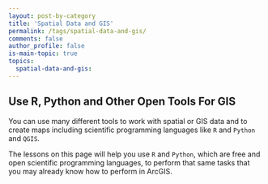 ```yaml
---
layout: post-by-category
title: 'Spatial Data and GIS'
permalink: /tags/spatial-data-and-gis/
comments: false
author_profile: false
is-main-topic: true
topics:
  spatial-data-and-gis:
---
```


<div class='tag-landing-intro notice--success' markdown="1">

## Use R, Python and Other Open Tools For GIS

You can use many different tools to work with spatial or GIS data and to create
maps including scientific programming languages like `R` and `Python` and `QGIS`.

The lessons on this page will help you use `R` and `Python`, which are free and
open scientific programming languages, to perform that same tasks
that you may already know how to perform in ArcGIS.  

</div>
